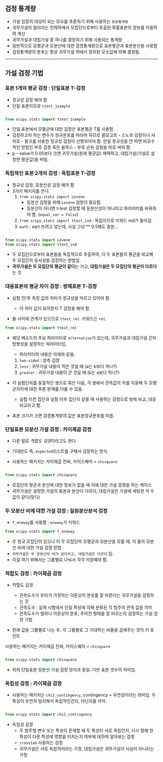 
## 검정 통계량

- 가설 검정의 대상이 되는 모수를 추론하기 위해 사용하는 `표본통계량`
- 귀무가설이 참이라는 전제하에서 모집단으로부터 추출된 확률표본의 정보를 이용하여 계산
- 귀무가설과 대립가설 중 하나를 결정하기 위해 사용되는 통계량
- 일반적으로 모평균과 모분산에 대한 검정통계량으로 표본평균과 표본분산을 사용함
- 검정통계량의 분포는 항상 귀무가설 하에서 정의된 모숫값에 의해 결정됨.

---
## 가설 검정 기법
### 표본 1개의 평균 검정 : 단일표본 T-검정

- 정규성 검정 해야 함
- 단일 표본이므로 `ttest_1sample`

``` python

from scipy.stats import ttest_1sample 

```

- 단일 표본에서 모평균에 대한 검정은 표본평균 T를 사용함.
- 검정하고자 하는 변수가 정규분포를 따라야 하므로 콜모고프 - 스노프 검정이나 샤피로 - 윌크를 사용한 정규성 검정이 선행되어야 함. 만일 정규성을 안 띠면 비모수적인 방법인 부호 검정 혹은 윌콕스 - 부호 순위 검정을 따로 써야 함.
- p - value가 0.05보다 크면 귀무가설(원래 평균값) 채택하고, 대립가설(가설로 설정한 평균값)을 버림.

### 독립적인 표본 2개의 검정 :  독립표본 T-검정

- 정규성 검정, 등분산성 검정 해야 함
- 3가지 패키지를 쓴다.
	1. `from scipy.stats import Levene`
		- 등분산 검정을 위해 `Levene` 검정이 필요함.
		- 등분산이 아니면 t-test 검정할 때 등분산성이 아니라고 파라미터를 바꿔줘야 함. 
		(`equal_var = False`)
	2. `from scipy.stats import ttest_ind`  : 독립이므로 키워드 ind가 들어감.
	3. `math` : sqrt 쓰려고 넣는데, 사실 그냥 ** 0.5해도 충분...

``` python

from scipy.stats import Levene
from scipy.stats import ttest_ind

```

- 두 모집단으로부터 표본들을 독립적으로 추출하여, 이 두 표본들의 평균을 비교해 두 모집단의 유사성을 검정하는 방법임.
- **귀무가설은 두 모집단의 평균이 같다**는 거고, **대립가설은 두 모집단의 평균이 다르다**는 것 

### 대응표본의 평균 차이 검정 : 쌍체표본 T-검정

- 실험 전/후 측정 값의 차이가 정규성을 따르고 있어야 함.
	- 이 차이 값이 유의한지 T 검정을 해야 함.

- 둘 사이에 관계가 있으므로 `ttest_rel`. 키워드는 `rel`.
``` python
from scipy.stats import ttest_rel
```
- 해당 메소드의 주요 파라미터로 `alternative`가 있는데, 귀무가설과 대립가설 간의 방향성을 설정하는 파라미터임. 
	- 파라미터의 내용은 아래와 같음.
	 1. `two-sided` : 양측 검정
	 2. `less` : 귀무가설 내용이 작은 것일 때 (a는 b보다 작나?)
	 3. `greater` : 귀무가설 내용이 큰 것일 때 (b는 a보다 작나?)

- 각 실험단위를 동질적인 쌍으로 묶은 다음, 각 쌍에서 관측값의 차를 이용해 두 모평균의차에 대한 추론 문제를 다룰 수 있음.
	-  실험 이전 집단과 실험 이후 집단이 같을 때 사용하는 검정으로 쌍체 비교, 대응비교라고 함.
- 표본 크기가 크면 검정통계량의 값은 표본정규분포를 따름.


### 단일표본 모분산 가설 검정 : 카이제곱 검정

- 다른 말로 *적합도 검정*이라고도 한다.

- 기대빈도 즉, `expected`리스트를 구해서 검정하는 방식.
- 사용하는 패키지는 카이제곱 진짜, 카이스퀘어 = `chisquare` 

``` python

from scipy.stats import chisquare

```

- 모집단의 평균과 분산에 대한 정보가 없을 때 이에 대한 가설 검정을 하는 케이스
- 귀무가설은 설정한 가설의 표본과 분산이 다르다, 대립가설은 가설에 세팅한 저 두 값이 같다(맞다)


### 두 모분산 비에 대한 가설 검정 : 일원분산분석 검정

- `f_oneway`를 사용함 : `oneway`가 키워드

``` python
from scipy.stats import f_oneway
```

- 두 정규 모집단이 있으나 이 두 모집단의 모평균과 모분산을 모를 때, 이 둘의 모분산 비에 대한 가설 검정 방법
- `귀무가설은 두 모분산의 비가 같다이고, 대립가설은 다르다`.임.
- 이걸 하기 위해서는 그룹별로 나눠서 각각 저장해야 함.


### 적합도 검정 : 카이제곱 검정 

- 적합도 검정
	- 관측도수가 우리가 가정하는 이론상의 분포를 잘 따른다는 귀무가설을 검정하는 것
	- 관측도수 : 실제 시험에서 단일 특성에 의해 분류된 각 범주의 관측 값을 의미
	- 관측도수가 얼마나 이론상의 분포, 주어진 형태를 잘 따르는지 검정하는 가설 검정 기법

- 원래 값을 그룹별로 나눈 후, 각 그룹별로 그 기대하는 비율을 곱해주는 것이 키 포인트

사용하는 패키지는 카이제곱 진짜, 카이스퀘어 = `chisquare` 

``` python

from scipy.stats import chisquare

```

- 위의 단일표본 모분산 가설 검정 방식과 동일.  다만 표본 갯수의 차이임.

### 독립성 검정 : 카이제곱 검정

- 사용하는 패키지는 `chi2_contingency`, contingency = 우연성이라는 의미임.
 두 특성이 우연히 일치해서 독립적인건지, 아닌지를 의미.

```python

from scipy.stats import chi2_contingency

```

- 독립성 검정
	- 두 범주형 변수 또는 특성이 존재할 때 두 특성이 서로 독립인지, 
	 다시 말해 한 특성이 다른 특성에 영향을 미치는지 여부에 대하여 알아보는 검정
	- `crosstab` 사용하는 검정
	- 귀무가설은 서로 독립적이라는 가정, 대립가설은 귀무가설이 사실이 아니라는 가정

